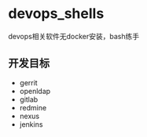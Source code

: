 # devops_shells
devops相关软件无docker安装，bash练手

## 开发目标
+ gerrit
+ openldap
+ gitlab
+ redmine
+ nexus
+ jenkins

